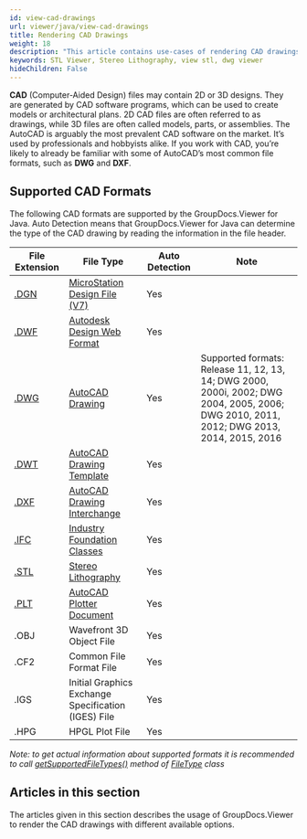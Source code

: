 ```yaml
---
id: view-cad-drawings
url: viewer/java/view-cad-drawings
title: Rendering CAD Drawings
weight: 18
description: "This article contains use-cases of rendering CAD drawings, view stl files or create dwg viewer with GroupDocs.Viewer within your Java applications."
keywords: STL Viewer, Stereo Lithography, view stl, dwg viewer
hideChildren: False
---
```

**CAD** (Computer-Aided Design) files may contain 2D or 3D designs. They are generated by CAD software programs, which can be used to create models or architectural plans. 2D CAD files are often referred to as drawings, while 3D files are often called models, parts, or assemblies. The AutoCAD is arguably the most prevalent CAD software on the market. It’s used by professionals and hobbyists alike. If you work with CAD, you’re likely to already be familiar with some of AutoCAD’s most common file formats, such as **DWG** and **DXF**.

## Supported CAD Formats

The following CAD formats are supported by the GroupDocs.Viewer for Java. Auto Detection means that GroupDocs.Viewer for Java can determine the type of the CAD drawing by reading the information in the file header.

| File Extension | File Type | Auto Detection | Note |
| --- | --- | --- | --- |
| [.DGN](https://docs.fileformat.com/cad/dgn) | [MicroStation Design File (V7)](https://docs.fileformat.com/cad/dgn) | Yes |   |
| [.DWF](https://docs.fileformat.com/cad/dwf) | [Autodesk Design Web Format](https://docs.fileformat.com/cad/dwf) | Yes |   |
| [.DWG](https://docs.fileformat.com/cad/dwg) | [AutoCAD Drawing](https://docs.fileformat.com/cad/dwg) | Yes | Supported formats: Release 11, 12, 13, 14; DWG 2000, 2000i, 2002; DWG 2004, 2005, 2006; DWG 2010, 2011, 2012; DWG 2013, 2014, 2015, 2016 |
| [.DWT](https://docs.fileformat.com/cad/dwt) | [AutoCAD Drawing Template](https://docs.fileformat.com/cad/dwt) | Yes |   |
| [.DXF](https://docs.fileformat.com/cad/dxf) | [AutoCAD Drawing Interchange](https://docs.fileformat.com/cad/dxf) | Yes |   |
| [.IFC](https://docs.fileformat.com/cad/ifc) | [Industry Foundation Classes](https://docs.fileformat.com/cad/ifc) | Yes |   |
| [.STL](https://docs.fileformat.com/cad/stl) | [Stereo Lithography](https://docs.fileformat.com/cad/stl) | Yes |   |
| [.PLT](https://docs.fileformat.com/cad/plt) | [AutoCAD Plotter Document](https://docs.fileformat.com/cad/plt) | Yes |   |
| .OBJ | Wavefront 3D Object File | Yes |   |
| .CF2 | Common File Format File | Yes |   |
| .IGS | Initial Graphics Exchange Specification (IGES) File | Yes |   |
| .HPG | HPGL Plot File | Yes |   |

*Note:* _to get actual information about supported formats it is recommended to call [getSupportedFileTypes()](https://reference.groupdocs.com/viewer/java/com.groupdocs.viewer/FileType#getSupportedFileTypes()) method of [FileType](https://reference.groupdocs.com/viewer/java/com.groupdocs.viewer/FileType) class_

## Articles in this section

The articles given in this section describes the usage of GroupDocs.Viewer to render the CAD drawings with different available options.
